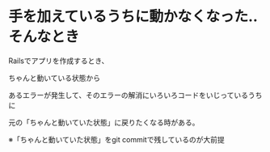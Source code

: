 <h1>手を加えているうちに動かなくなった‥そんなとき</h1>

<p>Railsでアプリを作成するとき、</p>
<p>ちゃんと動いている状態から</p>
<p>あるエラーが発生して、そのエラーの解消にいろいろコードをいじっているうちに</p>
<p>元の「ちゃんと動いていた状態」に戻りたくなる時がある。</p>
<p>※「ちゃんと動いていた状態」をgit commitで残しているのが大前提</p>
